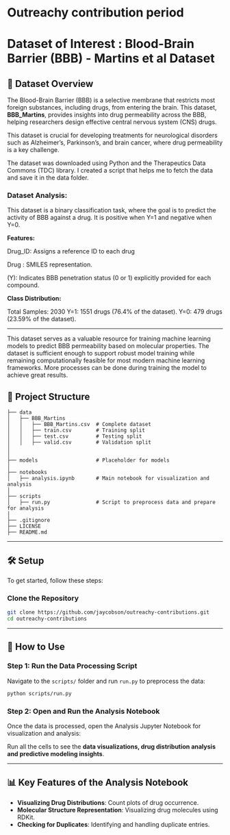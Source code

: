 # Outreachy contribution period

# **Dataset of Interest : Blood-Brain Barrier (BBB) - Martins et al Dataset**

## 📌 **Dataset Overview**
The Blood-Brain Barrier (BBB) is a selective membrane that restricts most foreign substances, including drugs, from entering the brain. This dataset, **BBB_Martins**, provides insights into drug permeability across the BBB, helping researchers design effective central nervous system (CNS) drugs.

This dataset is crucial for developing treatments for neurological disorders such as Alzheimer’s, Parkinson’s, and brain cancer, where drug permeability is a key challenge.

The dataset was downloaded using Python and the Therapeutics Data Commons (TDC) library. I created a script that helps me to fetch the data and save it in the data folder.

### **Dataset Analysis:** 

This dataset is a binary classification task, where the goal is to predict the activity of BBB against a drug. It is positive when Y=1 and negative when Y=0.

**Features:**

Drug_ID: Assigns a reference ID to each drug

Drug : SMILES representation.

(Y): Indicates BBB penetration status  (0 or 1) explicitly provided for each compound.

**Class Distribution:**

Total Samples: 2030
Y=1: 1551 drugs (76.4% of the dataset).
Y=0: 479 drugs (23.59% of the dataset).

---

This dataset serves as a valuable resource for training machine learning models to predict BBB permeability based on molecular properties. The dataset is sufficient enough to support robust model training while remaining computationally feasible for most modern machine learning frameworks. More processes can be done during training the model to achieve great results.

## 📂 **Project Structure**
```
├── data
│   ├── BBB_Martins
│   │   ├── BBB_Martins.csv  # Complete dataset
│   │   ├── train.csv        # Training split
│   │   ├── test.csv         # Testing split
│   │   ├── valid.csv        # Validation split
│ 
│
├── models                   # Placeholder for models
│
├── notebooks
│   ├── analysis.ipynb       # Main notebook for visualization and analysis
│
├── scripts
│   ├── run.py               # Script to preprocess data and prepare for analysis
│
├── .gitignore
├── LICENSE
├── README.md               
```

---
## 🛠 **Setup**
To get started, follow these steps:

### **Clone the Repository**
```bash
git clone https://github.com/jaycobson/outreachy-contributions.git
cd outreachy-contributions
```

---
## 🚀 **How to Use**

### **Step 1: Run the Data Processing Script**
Navigate to the `scripts/` folder and run `run.py` to preprocess the data:
```bash
python scripts/run.py
```

### **Step 2: Open and Run the Analysis Notebook**
Once the data is processed, open the Analysis Jupyter Notebook for visualization and analysis:

Run all the cells to see the **data visualizations, drug distribution analysis and predictive modeling insights**.

---
## 📊 **Key Features of the Analysis Notebook**
- **Visualizing Drug Distributions**: Count plots of drug occurrence.
- **Molecular Structure Representation**: Visualizing drug molecules using RDKit.
- **Checking for Duplicates**: Identifying and handling duplicate entries.

